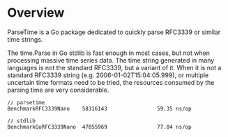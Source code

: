 # Overview

ParseTime is a Go package dedicated to quickly parse RFC3339 or similar time strings.

The time.Parse in Go stdlib is fast enough in most cases, but not when processing massive time series data.
The time string generated in many languages is not the standard RFC3339, but a variant of it.
When it is not a standard RFC3339 string (e.g. 2006-01-02T15:04:05.999), 
or multiple uncertain time formats need to be tried, 
the resources consumed by the parsing time are very considerable.


```
// parsetime
BenchmarkRFC3339Nano    58316143                59.35 ns/op

// stdlib
BenchmarkGoRFC3339Nano  47055969                77.84 ns/op
```
